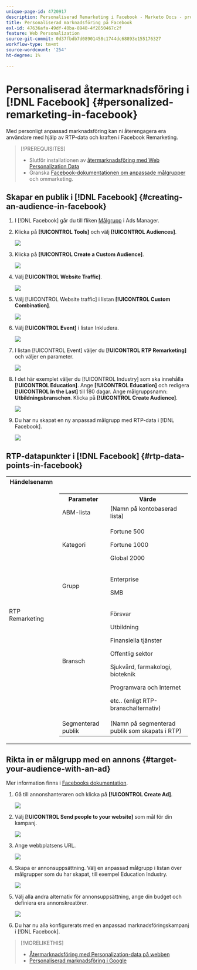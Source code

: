 ```yaml
---
unique-page-id: 4720917
description: Personaliserad Remarketing i Facebook - Marketo Docs - produktdokumentation
title: Personaliserad marknadsföring på Facebook
exl-id: 47636afa-49df-40ba-8948-4f2850467c2f
feature: Web Personalization
source-git-commit: 0d37fbdb7d08901458c1744dc68893e155176327
workflow-type: tm+mt
source-wordcount: '254'
ht-degree: 1%

---
```


# Personaliserad återmarknadsföring i [!DNL Facebook] {#personalized-remarketing-in-facebook}

Med personligt anpassad marknadsföring kan ni återengagera era användare med hjälp av RTP-data och kraften i Facebook Remarketing.

>[!PREREQUISITES]
>
>* Slutför installationen av [återmarknadsföring med Web Personalization Data](/help/marketo/product-docs/web-personalization/website-retargeting/retargeting-with-web-personalization-data.md)
>* Granska [](https://developers.facebook.com/docs/ads-for-websites/website-custom-audiences/getting-started#install-the-pixel) [Facebook-dokumentationen om anpassade målgrupper](https://developers.facebook.com/docs/ads-for-websites/website-custom-audiences/getting-started#install-the-pixel) och ommarketing.

## Skapar en publik i [!DNL Facebook] {#creating-an-audience-in-facebook}

1. I [!DNL Facebook] går du till fliken [Målgrupp](https://www.facebook.com/ads/audience_manager) i Ads Manager.

1. Klicka på **[!UICONTROL Tools]** och välj **[!UICONTROL Audiences]**.

   ![](assets/one-1.png)

1. Klicka på **[!UICONTROL Create a Custom Audience]**.

   ![](assets/two-1.png)

1. Välj **[!UICONTROL Website Traffic]**.

   ![](assets/image2015-1-19-16-3a32-3a2.png)

1. Välj [!UICONTROL Website traffic] i listan **[!UICONTROL Custom Combination]**.

   ![](assets/image2015-1-19-16-3a33-3a21.png)

1. Välj **[!UICONTROL Event]** i listan Inkludera.

   ![](assets/image2015-1-19-16-3a34-3a9.png)

1. I listan [!UICONTROL Event] väljer du **[!UICONTROL RTP Remarketing]** och väljer en parameter.

   ![](assets/image2015-1-19-16-3a52-3a29.png)

1. I det här exemplet väljer du [!UICONTROL Industry] som ska innehålla **[!UICONTROL Education]**. Ange **[!UICONTROL Education]** och redigera **[!UICONTROL In the Last]** till 180 dagar. Ange målgruppsnamn: **Utbildningsbranschen**. Klicka på **[!UICONTROL Create Audience]**.

   ![](assets/image2015-1-19-16-3a56-3a15.png)

1. Du har nu skapat en ny anpassad målgrupp med RTP-data i [!DNL Facebook].

   ![](assets/image2015-1-19-16-3a59-3a2.png)

## RTP-datapunkter i [!DNL Facebook] {#rtp-data-points-in-facebook}

<table> 
 <tbody> 
  <tr> 
   <th>Händelsenamn</th> 
   <th> </th> 
  </tr> 
  <tr> 
   <td>RTP Remarketing</td> 
   <td> 
    <div> 
     <table> 
      <tbody> 
       <tr> 
        <th>Parameter</th> 
        <th>Värde</th> 
       </tr> 
       <tr> 
        <td>ABM-lista</td> 
        <td>(Namn på kontobaserad lista)</td> 
       </tr> 
       <tr> 
        <td colspan="1">Kategori</td> 
        <td colspan="1"><p>Fortune 500</p><p>Fortune 1000</p><p>Global 2000</p></td> 
       </tr> 
       <tr> 
        <td colspan="1">Grupp</td> 
        <td colspan="1"><p>Enterprise</p><p>SMB</p></td> 
       </tr> 
       <tr> 
        <td>Bransch</td> 
        <td><p>Försvar</p><p>Utbildning</p><p>Finansiella tjänster</p><p>Offentlig sektor</p><p>Sjukvård, farmakologi, bioteknik</p><p>Programvara och Internet</p><p>etc.. (enligt RTP-branschalternativ)</p></td> 
       </tr> 
       <tr> 
        <td colspan="1">Segmenterad publik</td> 
        <td colspan="1">(Namn på segmenterad publik som skapats i RTP)</td> 
       </tr> 
      </tbody> 
     </table> 
    </div></td> 
  </tr> 
 </tbody> 
</table>

## Rikta in er målgrupp med en annons {#target-your-audience-with-an-ad}

Mer information finns i [Facebooks dokumentation](https://developers.facebook.com/docs/ads-for-websites/website-custom-audiences/getting-started#target-your-audience).

1. Gå till annonshanteraren och klicka på **[!UICONTROL Create Ad]**.

   ![](assets/image2015-1-19-17-3a10-3a19.png)

1. Välj **[!UICONTROL Send people to your website]** som mål för din kampanj.

   ![](assets/image2015-1-19-17-3a11-3a20.png)

1. Ange webbplatsens URL.

   ![](assets/image2015-1-19-17-3a12-3a39.png)

1. Skapa er annonsuppsättning. Välj en anpassad målgrupp i listan över målgrupper som du har skapat, till exempel Education Industry.

   ![](assets/image2015-1-19-17-3a18-3a13.png)

1. Välj alla andra alternativ för annonsuppsättning, ange din budget och definiera era annonskreatörer.

   ![](assets/image2015-1-19-17-3a19-3a25.png)

1. Du har nu alla konfigurerats med en anpassad marknadsföringskampanj i [!DNL Facebook].

>[!MORELIKETHIS]
>
>* [Återmarknadsföring med Personalization-data på webben](/help/marketo/product-docs/web-personalization/website-retargeting/retargeting-with-web-personalization-data.md)
>* [Personaliserad marknadsföring i Google](/help/marketo/product-docs/web-personalization/website-retargeting/personalized-remarketing-in-google.md)
